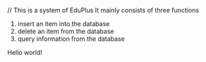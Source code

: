 // This is a system of EduPlus
It mainly consists of three functions
1. insert an item into the database
2. delete an item from the database
3. query information from the database

Hello world!